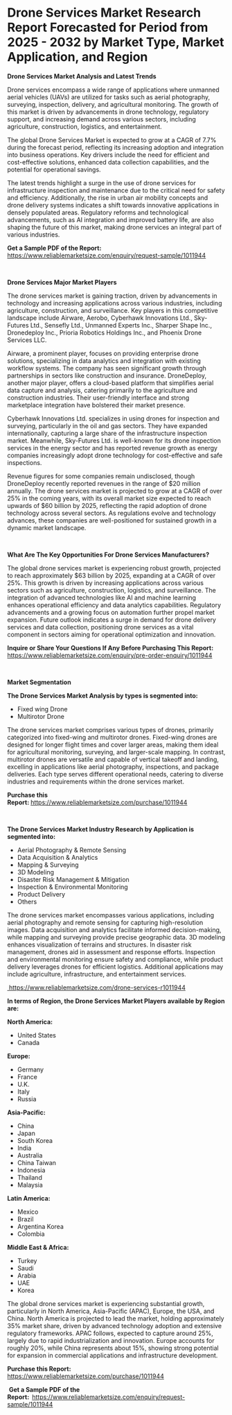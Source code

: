 <p><h1>Drone Services Market Research Report Forecasted for Period from 2025 -  2032 by Market Type, Market Application, and Region</h1></p><p><strong>Drone Services Market Analysis and Latest Trends</strong></p>
<p><p>Drone services encompass a wide range of applications where unmanned aerial vehicles (UAVs) are utilized for tasks such as aerial photography, surveying, inspection, delivery, and agricultural monitoring. The growth of this market is driven by advancements in drone technology, regulatory support, and increasing demand across various sectors, including agriculture, construction, logistics, and entertainment.</p><p>The global Drone Services Market is expected to grow at a CAGR of 7.7% during the forecast period, reflecting its increasing adoption and integration into business operations. Key drivers include the need for efficient and cost-effective solutions, enhanced data collection capabilities, and the potential for operational savings. </p><p>The latest trends highlight a surge in the use of drone services for infrastructure inspection and maintenance due to the critical need for safety and efficiency. Additionally, the rise in urban air mobility concepts and drone delivery systems indicates a shift towards innovative applications in densely populated areas. Regulatory reforms and technological advancements, such as AI integration and improved battery life, are also shaping the future of this market, making drone services an integral part of various industries.</p></p>
<p><strong>Get a Sample PDF of the Report:&nbsp;</strong> <a href="https://www.reliablemarketsize.com/enquiry/request-sample/1011944?utm_campaign=3164&utm_medium=2&utm_source=Github&utm_content=ia&utm_term=17042025&utm_id=drone-services">https://www.reliablemarketsize.com/enquiry/request-sample/1011944</a></p>
<p>&nbsp;</p>
<p><strong>Drone Services Major Market Players</strong></p>
<p><p>The drone services market is gaining traction, driven by advancements in technology and increasing applications across various industries, including agriculture, construction, and surveillance. Key players in this competitive landscape include Airware, Aerobo, Cyberhawk Innovations Ltd., Sky-Futures Ltd., Sensefly Ltd., Unmanned Experts Inc., Sharper Shape Inc., Dronedeploy Inc., Prioria Robotics Holdings Inc., and Phoenix Drone Services LLC.</p><p>Airware, a prominent player, focuses on providing enterprise drone solutions, specializing in data analytics and integration with existing workflow systems. The company has seen significant growth through partnerships in sectors like construction and insurance. DroneDeploy, another major player, offers a cloud-based platform that simplifies aerial data capture and analysis, catering primarily to the agriculture and construction industries. Their user-friendly interface and strong marketplace integration have bolstered their market presence.</p><p>Cyberhawk Innovations Ltd. specializes in using drones for inspection and surveying, particularly in the oil and gas sectors. They have expanded internationally, capturing a large share of the infrastructure inspection market. Meanwhile, Sky-Futures Ltd. is well-known for its drone inspection services in the energy sector and has reported revenue growth as energy companies increasingly adopt drone technology for cost-effective and safe inspections.</p><p>Revenue figures for some companies remain undisclosed, though DroneDeploy recently reported revenues in the range of $20 million annually. The drone services market is projected to grow at a CAGR of over 25% in the coming years, with its overall market size expected to reach upwards of $60 billion by 2025, reflecting the rapid adoption of drone technology across several sectors. As regulations evolve and technology advances, these companies are well-positioned for sustained growth in a dynamic market landscape.</p></p>
<p>&nbsp;</p>
<p><strong>What Are The Key Opportunities For Drone Services Manufacturers?</strong></p>
<p><p>The global drone services market is experiencing robust growth, projected to reach approximately $63 billion by 2025, expanding at a CAGR of over 25%. This growth is driven by increasing applications across various sectors such as agriculture, construction, logistics, and surveillance. The integration of advanced technologies like AI and machine learning enhances operational efficiency and data analytics capabilities. Regulatory advancements and a growing focus on automation further propel market expansion. Future outlook indicates a surge in demand for drone delivery services and data collection, positioning drone services as a vital component in sectors aiming for operational optimization and innovation.</p></p>
<p><strong>Inquire or Share Your Questions If Any Before Purchasing This Report:</strong> <a href="https://www.reliablemarketsize.com/enquiry/pre-order-enquiry/1011944?utm_campaign=3164&utm_medium=2&utm_source=Github&utm_content=ia&utm_term=17042025&utm_id=drone-services">https://www.reliablemarketsize.com/enquiry/pre-order-enquiry/1011944</a></p>
<p>&nbsp;</p>
<p><strong>Market Segmentation</strong></p>
<p><strong>The Drone Services Market Analysis by types is segmented into:</strong></p>
<p><ul><li>Fixed wing Drone</li><li>Multirotor Drone</li></ul></p>
<p><p>The drone services market comprises various types of drones, primarily categorized into fixed-wing and multirotor drones. Fixed-wing drones are designed for longer flight times and cover larger areas, making them ideal for agricultural monitoring, surveying, and larger-scale mapping. In contrast, multirotor drones are versatile and capable of vertical takeoff and landing, excelling in applications like aerial photography, inspections, and package deliveries. Each type serves different operational needs, catering to diverse industries and requirements within the drone services market.</p></p>
<p><strong>Purchase this Report:&nbsp;</strong><a href="https://www.reliablemarketsize.com/purchase/1011944?utm_campaign=3164&utm_medium=2&utm_source=Github&utm_content=ia&utm_term=17042025&utm_id=drone-services">https://www.reliablemarketsize.com/purchase/1011944</a></p>
<p>&nbsp;</p>
<p><strong>The Drone Services Market Industry Research by Application is segmented into:</strong></p>
<p><ul><li>Aerial Photography & Remote Sensing</li><li>Data Acquisition & Analytics</li><li>Mapping & Surveying</li><li>3D Modeling</li><li>Disaster Risk Management & Mitigation</li><li>Inspection & Environmental Monitoring</li><li>Product Delivery</li><li>Others</li></ul></p>
<p><p>The drone services market encompasses various applications, including aerial photography and remote sensing for capturing high-resolution images. Data acquisition and analytics facilitate informed decision-making, while mapping and surveying provide precise geographic data. 3D modeling enhances visualization of terrains and structures. In disaster risk management, drones aid in assessment and response efforts. Inspection and environmental monitoring ensure safety and compliance, while product delivery leverages drones for efficient logistics. Additional applications may include agriculture, infrastructure, and entertainment services.</p></p>
<p><a href="https://www.reliablemarketsize.com/drone-services-r1011944?utm_campaign=3164&utm_medium=2&utm_source=Github&utm_content=ia&utm_term=17042025&utm_id=drone-services">&nbsp;https://www.reliablemarketsize.com/drone-services-r1011944</a></p>
<p><strong>In terms of Region, the Drone Services Market Players available by Region are:</strong></p>
<p>
    <p> <strong> North America: </strong>
        <ul>
            <li>United States</li>
            <li>Canada</li>
        </ul>
        </p> 
    <p> <strong> Europe: </strong>
        <ul>
            <li>Germany</li>
            <li>France</li>
            <li>U.K.</li>
            <li>Italy</li>
            <li>Russia</li>
        </ul>
        </p> 
    <p> <strong> Asia-Pacific: </strong>
        <ul>
            <li>China</li>
            <li>Japan</li>
            <li>South Korea</li>
            <li>India</li>
            <li>Australia</li>
            <li>China Taiwan</li>
            <li>Indonesia</li>
            <li>Thailand</li>
            <li>Malaysia</li>
        </ul>
        </p> 
    <p> <strong> Latin America: </strong>
        <ul>
            <li>Mexico</li>
            <li>Brazil</li>
            <li>Argentina Korea</li>
            <li>Colombia</li>
        </ul>
        </p> 
    <p> <strong> Middle East & Africa: </strong>
        <ul>
            <li>Turkey</li>
            <li>Saudi</li>
            <li>Arabia</li>
            <li>UAE</li>
            <li>Korea</li>
        </ul>
    </p>
    </p>
<p><p>The global drone services market is experiencing substantial growth, particularly in North America, Asia-Pacific (APAC), Europe, the USA, and China. North America is projected to lead the market, holding approximately 35% market share, driven by advanced technology adoption and extensive regulatory frameworks. APAC follows, expected to capture around 25%, largely due to rapid industrialization and innovation. Europe accounts for roughly 20%, while China represents about 15%, showing strong potential for expansion in commercial applications and infrastructure development.</p></p>
<p><strong>Purchase this Report: </strong><a href="https://www.reliablemarketsize.com/purchase/1011944?utm_campaign=3164&utm_medium=2&utm_source=Github&utm_content=ia&utm_term=17042025&utm_id=drone-services">https://www.reliablemarketsize.com/purchase/1011944</a></p>
<p>&nbsp;<strong>Get a Sample PDF of the Report:&nbsp;&nbsp;</strong><a href="https://www.reliablemarketsize.com/enquiry/request-sample/1011944?utm_campaign=3164&utm_medium=2&utm_source=Github&utm_content=ia&utm_term=17042025&utm_id=drone-services">https://www.reliablemarketsize.com/enquiry/request-sample/1011944</a></p>
<p><strong></strong></p>
<p><p></p><p></p><p></p></p>